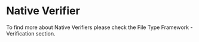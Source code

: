 Native Verifier
=====
To find more about Native Verifiers please check the File Type Framework - Verification section.